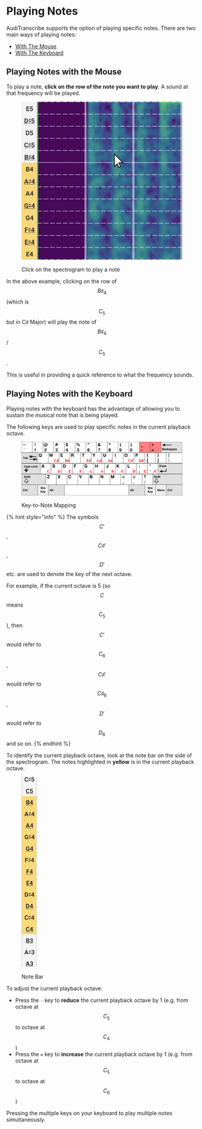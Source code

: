 # Playing Notes

AudiTranscribe supports the option of playing specific notes. There are two main ways of playing notes:

- [With The Mouse](#playing-notes-with-the-mouse)
- [With The Keyboard](#playing-notes-with-the-keyboard)

## Playing Notes with the Mouse

To play a note, **click on the row of the note you want to play**. A sound at that frequency will be played.

<figure>
    <img src="img/click-on-spectrogram.jpg" alt="">
    <figcaption>
        <p>Click on the spectrogram to play a note</p>
    </figcaption>
</figure>

In the above example, clicking on the row of $$B♯_4$$ (which is $$C_5$$ but in C♯ Major) will play the note of
$$B♯_4$$/$$C_5$$.

This is useful in providing a quick reference to what the frequency sounds.

## Playing Notes with the Keyboard

Playing notes with the keyboard has the advantage of allowing you to sustain the musical note that is being played.

The following keys are used to play specific notes in the current playback octave.

<figure>
    <img src="img/play-notes-on-keyboard.svg" alt="">
    <figcaption>
        <p>Key-to-Note Mapping</p>
    </figcaption>
</figure>

{% hint style="info" %}
The symbols $$C'$$, $$C♯'$$, $$D'$$ etc. are used to denote the key of the next octave.

For example, if the current octave is 5 (so $$C$$ means $$C_5$$), then $$C'$$ would refer to $$C_6$$, $$C♯'$$ would
refer to $$C♯_6$$, $$D'$$ would refer to $$D_6$$ and so on.
{% endhint %}

To identify the current playback octave, look at the note bar on the side of the spectrogram. The notes highlighted
in **yellow** is in the current playback octave.

<figure>
    <img src="img/note-bar.jpg" alt="">
    <figcaption>
        <p>Note Bar</p>
    </figcaption>
</figure>

To adjust the current playback octave:

- Press the `-` key to **reduce** the current playback octave by 1 (e.g. from octave at $$C_5$$ to octave at $$C_4$$)
- Press the `=` key to **increase** the current playback octave by 1 (e.g. from octave at $$C_5$$ to octave at $$C_6$$)

Pressing the multiple keys on your keyboard to play multiple notes simultaneously.
